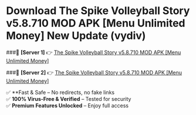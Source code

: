 # Download The Spike Volleyball Story v5.8.710 MOD APK [Menu Unlimited Money] New Update (vydiv)  



###🔹 **[Server 1]** 👉 [The Spike Volleyball Story v5.8.710 MOD APK [Menu Unlimited Money]](https://apkcomod.com?title=The_Spike_Volleyball_Story_v5.8.710_MOD_APK_[Menu_Unlimited_Money]) 

###🔹 **[Server 2]** 👉 [The Spike Volleyball Story v5.8.710 MOD APK [Menu Unlimited Money]](https://apkcomod.com?title=The_Spike_Volleyball_Story_v5.8.710_MOD_APK_[Menu_Unlimited_Money])  

✅ **Fast & Safe – No redirects, no fake links  
✅ **100% Virus-Free & Verified** – Tested for security  
✅ **Premium Features Unlocked** – Enjoy full access  


